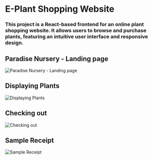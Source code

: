 # E-Plant Shopping Website

### This project is a React-based frontend for an online plant shopping website. It allows users to browse and purchase plants, featuring an intuitive user interface and responsive design.

## Paradise Nursery - Landing page
![Paradise Nursery - Landing page](https://github.com/user-attachments/assets/5d80382d-4432-405c-ae7c-ede4f8fcab38)

## Displaying Plants
![Displaying Plants](https://github.com/user-attachments/assets/e945fe62-8f7f-46cb-8c7a-8c2d77001db6)

## Checking out
![Checking out](https://github.com/user-attachments/assets/bdf08a97-1138-49f5-8a68-4d25471de5af)

## Sample Receipt
![Sample Receipt](https://github.com/user-attachments/assets/4eb753e5-71f5-4ecf-9141-17064f7d772d)
